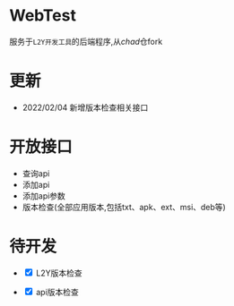 # WebTest
服务于`L2Y开发工具`的后端程序,从*chad*仓fork

# 更新
- 2022/02/04 新增版本检查相关接口

# 开放接口
- 查询api
- 添加api
- 添加api参数
- 版本检查(全部应用版本,包括txt、apk、ext、msi、deb等)

# 待开发
+ <input type="checkbox" checked> L2Y版本检查
* <input type="checkbox" checked> api版本检查
